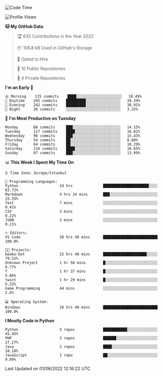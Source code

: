 <!--START_SECTION:waka-->
![Code Time](http://img.shields.io/badge/Code%20Time-260%20hrs%2014%20mins-blue)

![Profile Views](http://img.shields.io/badge/Profile%20Views-0-blue)

**🐱 My GitHub Data** 

> 🏆 632 Contributions in the Year 2022
 > 
> 📦 106.8 kB Used in GitHub's Storage 
 > 
> 💼 Opted to Hire
 > 
> 📜 10 Public Repositories 
 > 
> 🔑 4 Private Repositories  
 > 
**I'm an Early 🐤** 

```text
🌞 Morning    115 commits    ████░░░░░░░░░░░░░░░░░░░░░   18.49% 
🌆 Daytime    245 commits    █████████░░░░░░░░░░░░░░░░   39.39% 
🌃 Evening    242 commits    █████████░░░░░░░░░░░░░░░░   38.91% 
🌙 Night      20 commits     ░░░░░░░░░░░░░░░░░░░░░░░░░   3.22%

```
📅 **I'm Most Productive on Tuesday** 

```text
Monday       88 commits     ███░░░░░░░░░░░░░░░░░░░░░░   14.15% 
Tuesday      117 commits    ████░░░░░░░░░░░░░░░░░░░░░   18.81% 
Wednesday    96 commits     ███░░░░░░░░░░░░░░░░░░░░░░   15.43% 
Thursday     54 commits     ██░░░░░░░░░░░░░░░░░░░░░░░   8.68% 
Friday       64 commits     ██░░░░░░░░░░░░░░░░░░░░░░░   10.29% 
Saturday     116 commits    ████░░░░░░░░░░░░░░░░░░░░░   18.65% 
Sunday       87 commits     ███░░░░░░░░░░░░░░░░░░░░░░   13.99%

```


📊 **This Week I Spent My Time On** 

```text
⌚︎ Time Zone: Europe/Istanbul

💬 Programming Languages: 
Python                   24 hrs              █████████████████████░░░░   83.72% 
Markdown                 4 hrs 24 mins       ███░░░░░░░░░░░░░░░░░░░░░░   15.35% 
Text                     7 mins              ░░░░░░░░░░░░░░░░░░░░░░░░░   0.41% 
CSV                      3 mins              ░░░░░░░░░░░░░░░░░░░░░░░░░   0.22% 
JSON                     3 mins              ░░░░░░░░░░░░░░░░░░░░░░░░░   0.21%

🔥 Editors: 
VS Code                  28 hrs 40 mins      █████████████████████████   100.0%

🐱‍💻 Projects: 
beako-bot                22 hrs 48 mins      ████████████████████░░░░░   79.52% 
Unknown Project          1 hr 56 mins        █░░░░░░░░░░░░░░░░░░░░░░░░   6.77% 
f                        1 hr 37 mins        █░░░░░░░░░░░░░░░░░░░░░░░░   5.66% 
twint                    1 hr 29 mins        █░░░░░░░░░░░░░░░░░░░░░░░░   5.22% 
Game Programming         44 mins             ░░░░░░░░░░░░░░░░░░░░░░░░░   2.6%

💻 Operating System: 
Windows                  28 hrs 40 mins      █████████████████████████   100.0%

```

**I Mostly Code in Python** 

```text
Python                   5 repos             ███████████░░░░░░░░░░░░░░   45.45% 
PHP                      3 repos             ██████░░░░░░░░░░░░░░░░░░░   27.27% 
Java                     2 repos             ████░░░░░░░░░░░░░░░░░░░░░   18.18% 
JavaScript               1 repo              ██░░░░░░░░░░░░░░░░░░░░░░░   9.09%

```



 Last Updated on 01/06/2022 12:16:22 UTC
<!--END_SECTION:waka-->

<!--
**3nws/3nws** is a ✨ _special_ ✨ repository because its `README.md` (this file) appears on your GitHub profile.

Here are some ideas to get you started:

- 🔭 I’m currently working on ...
- 🌱 I’m currently learning ...
- 👯 I’m looking to collaborate on ...
- 🤔 I’m looking for help with ...
- 💬 Ask me about ...
- 📫 How to reach me: ...
- 😄 Pronouns: ...
- ⚡ Fun fact: ...
-->
